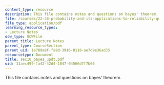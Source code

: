 ```yaml
---
content_type: resource
description: This file contains notes and questions on bayes' theorem.
file: /courses/22-38-probability-and-its-applications-to-reliability-quality-control-and-risk-assessment-fall-2005/11aec499fa4242d4184704566d7f7b66_sec10_bayes_updt.pdf
file_type: application/pdf
learning_resource_types:
- Lecture Notes
ocw_type: OCWFile
parent_title: Lecture Notes
parent_type: CourseSection
parent_uid: 1e789a8f-fa8d-3916-8110-ae7d9e36ad35
resourcetype: Document
title: sec10_bayes_updt.pdf
uid: 11aec499-fa42-42d4-1847-04566d7f7b66
---
```

This file contains notes and questions on bayes' theorem.

